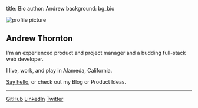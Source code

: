 title: Bio
author: Andrew
background: bg_bio

<div class="content bg-light row rounded left_border">
				<div class="col-md-4">
					<img class="img-fluid rounded" src="./img/profile.jpg" alt="profile picture">
				</div>
				<div class="col-md-8 align-self-center">
					<div class="row">
						<div class="col">
							<h2>Andrew Thornton</h2>
							<p>I'm an experienced product and project manager and a budding full-stack web developer.</p>
							<p>I live, work, and play in Alameda, California.</p>
							<p><a href="mailto:awjdthornton@gmail.com" target="_blank">Say hello</a>, or check out my Blog or Product Ideas.</p>
						</div>
					</div>
					<hr class="hr-light">
					<div class="row justify-content-center">
							<a href="https://github.com/awjdthornton" class="btn btn-secondary btn-lrg"><i class="fab fa-github"></i> GitHub</a>
							<a href="https://www.linkedin.com/in/andrew-w-thornton/" class="btn btn-secondary btn-lrg"><i class="fab fa-linkedin"></i> LinkedIn</a>
							<a href="https://twitter.com/awjdthornton" class="btn btn-secondary btn-lrg"><i class="fab fa-twitter"></i> Twitter</a>
					</div>
				</div>
			</div>
